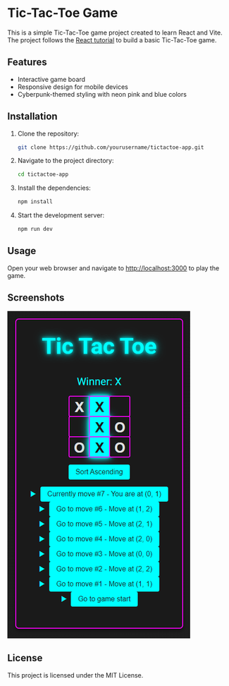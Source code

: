 # Tic-Tac-Toe Game

This is a simple Tic-Tac-Toe game project created to learn React and Vite. The project follows the [React tutorial](https://react.dev/learn/tutorial-tic-tac-toe) to build a basic Tic-Tac-Toe game.

## Features

- Interactive game board
- Responsive design for mobile devices
- Cyberpunk-themed styling with neon pink and blue colors

## Installation

1. Clone the repository:

   ```sh
   git clone https://github.com/yourusername/tictactoe-app.git
   ```

2. Navigate to the project directory:

    ```sh
    cd tictactoe-app
    ```

3. Install the dependencies:

    ```sh
    npm install
    ```

4. Start the development server:

    ```sh
    npm run dev
    ```

## Usage

Open your web browser and navigate to [http://localhost:3000](http://localhost:3000) to play the game.

## Screenshots

![Tic-Tac-Toe Game](src/assets/game.png)

## License

This project is licensed under the MIT License.